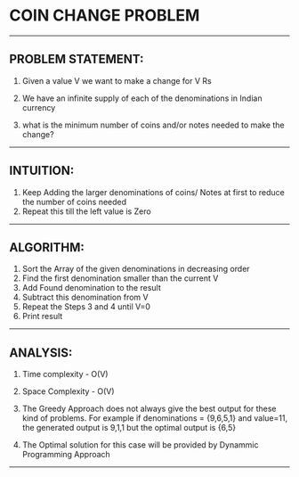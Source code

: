 # COIN CHANGE PROBLEM
----------------------------------------

## PROBLEM STATEMENT:

1. Given a value V we want to make a change for V Rs

2. We have an infinite supply of each of the denominations in Indian currency

3. what is the minimum number of coins and/or notes needed to make the change?

----------------------------------------

## INTUITION:

1. Keep Adding the larger denominations of coins/ Notes at first to reduce the number of coins needed
2. Repeat this till the left value is Zero

----------------------------------------

## ALGORITHM:

1. Sort the Array of the given denominations in decreasing order
2. Find the first denomination smaller than the current V
3. Add Found denomination to the result
4. Subtract this denomination from V
5. Repeat the Steps 3 and 4 until V=0
6. Print result

-----------------------------------------

## ANALYSIS:

1. Time complexity - O(V)
2. Space Complexity - O(V)

3. The Greedy Approach does not always give the best output for these kind of problems. For example if denominations = {9,6,5,1} and value=11, the generated output is 9,1,1 but the optimal output is {6,5}

4. The Optimal solution for this case will be provided by Dynammic Programming Approach
----------------------------------------

